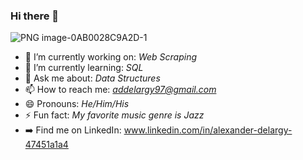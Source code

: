 ### Hi there 👋
![PNG image-0AB0028C9A2D-1](https://user-images.githubusercontent.com/59781025/132398381-d5908a4b-43e4-4052-935a-13b3469aeffb.png)



- 🔭 I’m currently working on: *Web Scraping*
- 🌱 I’m currently learning: *SQL*
- 💬 Ask me about: *Data Structures*
- 📫 How to reach me: *addelargy97@gmail.com*
- 😄 Pronouns: *He/Him/His*
- ⚡ Fun fact: *My favorite music genre is Jazz*
- ➡️ Find me on LinkedIn: www.linkedin.com/in/alexander-delargy-47451a1a4

